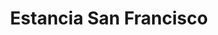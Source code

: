---
title: "Estancia San Francisco"
url: /ciudad-autonoma-de-buenos-aires/estancia-san-francisco/
shop: queso
---